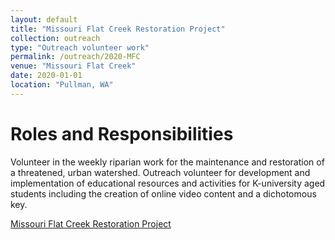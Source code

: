 ```yaml
---
layout: default
title: "Missouri Flat Creek Restoration Project"
collection: outreach
type: "Outreach volunteer work"
permalink: /outreach/2020-MFC
venue: "Missouri Flat Creek"
date: 2020-01-01
location: "Pullman, WA"
---
```


Roles and Responsibilities
======
Volunteer in the weekly riparian work for the maintenance and restoration of a threatened, urban watershed. Outreach volunteer for development and implementation of educational resources and activities for K-university aged students including the creation of online video content and a dichotomous key. 

[Missouri Flat Creek Restoration Project](https://www.facebook.com/Missouri-Flat-Creek-Restoration-1523488934376792/?hc_ref=ARSb2ea2bVHM4JNy9BTiCgJVG7N73PgDFdjNYe96mtW8dwxWuRCsRaRt5CUzgMg5MaE&fref=nf&__xts__[0]=68.ARDZywiH1Yp5gs5QaqGajR7Ycwp7G-owlsOa2tsLx1l0Qfxm9h221J9tlDSn56q7VWZveAGjkO4-0LesutlMBDtaIAmMkXbdObgmalTxBa-GoTRtTxJJDqYU367ok-n4bKRcUlFsxNzHlOuVe2pr6A5jVzerOWOaAu__bVLSdxjVFhq8RniGlvE-J3pehtUQQEw4krKxBNEr7K1rpnK5X3xWh-q0JM_XTzzFeZUqlsyapKPLqBNlUBLctkDihdP4hqV3k-egecd7ranMzJpyXDmfpkcGNUsXv-_ubdVYLbacUHSZlC3WbRonp1LZqyQsFfGDPM17povFgbDc_e50tF-nLpjo&__tn__=kC-R)
